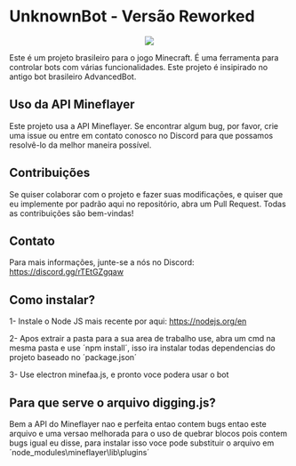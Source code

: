 #                 UnknownBot - Versão Reworked

<p align="center">
  <img src="https://avatars.githubusercontent.com/u/138137862?s=400&u=d3046ac7d6c15bebfe304e914789a2b631ab6186&v=4" />
</p>

Este é um projeto brasileiro para o jogo Minecraft. É uma ferramenta para controlar bots com várias funcionalidades. Este projeto é insipirado no antigo bot brasileiro AdvancedBot.

## Uso da API Mineflayer

Este projeto usa a API Mineflayer. Se encontrar algum bug, por favor, crie uma issue ou entre em contato conosco no Discord para que possamos resolvê-lo da melhor maneira possível.

## Contribuições

Se quiser colaborar com o projeto e fazer suas modificações, e quiser que eu implemente por padrão aqui no repositório, abra um Pull Request. Todas as contribuições são bem-vindas!

## Contato

Para mais informações, junte-se a nós no Discord: https://discord.gg/rTEtGZgqaw


## Como instalar?

1- Instale o Node JS mais recente por aqui: https://nodejs.org/en

2- Apos extrair a pasta para a sua area de trabalho use, abra um cmd na mesma pasta e use ´npm install´, isso ira instalar todas dependencias do projeto baseado no ´package.json´

3- Use electron minefaa.js, e pronto voce podera usar o bot

## Para que serve o arquivo digging.js?

Bem a API do Mineflayer nao e perfeita entao contem bugs entao este arquivo e uma versao melhorada para o uso de quebrar blocos pois contem bugs igual eu disse, para instalar isso voce pode substituir o arquivo em ´node_modules\mineflayer\lib\plugins´
